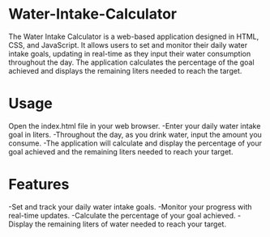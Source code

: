# Water-Intake-Calculator
The Water Intake Calculator is a web-based application designed in HTML, CSS, and JavaScript. It allows users to set and monitor their daily water intake goals, updating in real-time as they input their water consumption throughout the day. The application calculates the percentage of the goal achieved and displays the remaining liters needed to reach the target. 
# Usage
Open the index.html file in your web browser.
-Enter your daily water intake goal in liters.
-Throughout the day, as you drink water, input the amount you consume.
-The application will calculate and display the percentage of your goal achieved and the remaining liters needed to reach your target.
# Features
-Set and track your daily water intake goals.
-Monitor your progress with real-time updates.
-Calculate the percentage of your goal achieved.
-Display the remaining liters of water needed to reach your target.
